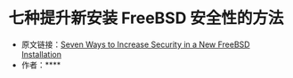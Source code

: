 # 七种提升新安装 FreeBSD 安全性的方法

- 原文链接：[Seven Ways to Increase Security in a New FreeBSD Installation]()
- 作者：****